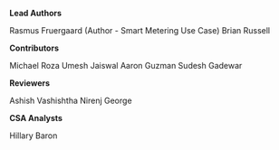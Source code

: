 **Lead Authors**

Rasmus Fruergaard (Author - Smart Metering Use Case)
Brian Russell

**Contributors**

Michael Roza
Umesh Jaiswal
Aaron Guzman
Sudesh Gadewar



**Reviewers**

Ashish Vashishtha
Nirenj George

**CSA Analysts**

Hillary Baron
